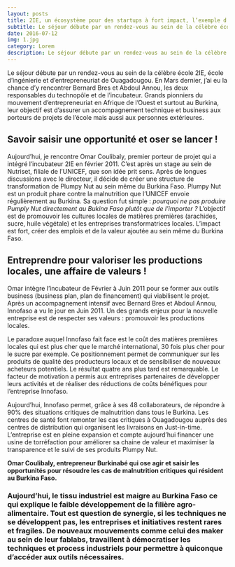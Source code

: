 ```yaml
---
layout: posts
title: 2IE, un écosystème pour des startups à fort impact, l’exemple d’Innofaso
subtitle: Le séjour débute par un rendez-vous au sein de la célèbre école 2IE, école d’ingénierie et d’entrepreneuriat de Ouagadougou.
date: 2016-07-12
img: 1.jpg
category: Lorem
description: Le séjour débute par un rendez-vous au sein de la célèbre école 2IE, école d’ingénierie et d’entrepreneuriat de Ouagadougou.
---
```


Le séjour débute par un rendez-vous au sein de la célèbre école 2IE, école d’ingénierie et d’entrepreneuriat de Ouagadougou. En Mars dernier, j’ai eu la chance d’y rencontrer Bernard Bres et Abdoul Annou, les deux responsables du technopôle et de l’incubateur. Grands pionniers du mouvement d’entrepreneuriat en Afrique de l’Ouest et surtout au Burkina, leur objectif est d’assurer un accompagnement technique et business aux porteurs de projets de l’école mais aussi aux personnes extérieures.

## Savoir saisir une opportunité et oser se lancer !
Aujourd’hui, je rencontre Omar Coulibaly, premier porteur de projet qui a intégré l’incubateur 2IE en février 2011. C’est après un stage au sein de Nutriset, filiale de l’UNICEF, que son idée prit sens. Après de longues discussions avec le directeur, il décide de créer une structure de transformation de Plumpy Nut au sein même du Burkina Faso. Plumpy Nut est un produit phare contre la malnutrition que l’UNICEF envoie régulièrement au Burkina. Sa question fut simple : _pourquoi ne pas produire Pumply Nut directement au Bukina Faso plutôt que de l’importer ?_ L’objectif est de promouvoir les cultures locales de matières premières (arachides, sucre, huile végétale) et les entreprises transformatrices locales. L’impact est fort, créer des emplois et de la valeur ajoutée au sein même du Burkina Faso.

## Entreprendre pour valoriser les productions locales, une affaire de valeurs !
Omar intègre l’incubateur de Février à Juin 2011 pour se former aux outils business (business plan, plan de financement) qui viabilisent le projet. Après un accompagnement intensif avec Bernard Bres et Abdoul Annou, Innofaso a vu le jour en Juin 2011. Un des grands enjeux pour la nouvelle entreprise est de respecter ses valeurs : promouvoir les productions locales.

Le paradoxe auquel Innofaso fait face est le coût des matières premières locales qui est plus cher que le marché international, 30 fois plus cher pour le sucre par exemple. Ce positionnement permet de communiquer sur les produits de qualité des producteurs locaux et de sensibiliser de nouveaux acheteurs potentiels.
Le résultat quatre ans plus tard est remarquable. Le facteur de motivation a permis aux entreprises partenaires de développer leurs activités et de réaliser des réductions de coûts bénéfiques pour l’entreprise Innofaso.

Aujourd’hui, Innofaso permet, grâce à ses 48 collaborateurs, de répondre à 90% des situations critiques de malnutrition dans tous le Burkina. Les centres de santé font remonter les cas critiques à Ouagadougou auprès des centres de distribution qui organisent les livraisons en Just-in-time.
L’entreprise est en pleine expansion et compte aujourd’hui financer une usine de torréfaction pour améliorer sa chaine de valeur et maximiser la transparence et le suivi de ses produits Plumpy Nut.

__Omar Coulibaly, entrepreneur Burkinabé qui ose agir et saisir les opportunités pour résoudre les cas de malnutrition critiques qui résident au Burkina Faso.__

### Aujourd’hui, le tissu industriel est maigre au Burkina Faso ce qui explique le faible développement de la filière agro-alimentaire. Tout est question de synergie, si les techniques ne se développent pas, les entreprises et initiatives restent rares et fragiles. De nouveaux mouvements comme celui des maker au sein de leur fablabs, travaillent à démocratiser les techniques et process  industriels pour permettre à quiconque d’accéder aux outils nécessaires.
